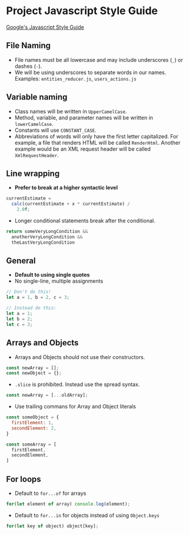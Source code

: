 # Project Javascript Style Guide
[Google's Javascript Style Guide](https://google.github.io/styleguide/jsguide.html)

## File Naming
- File names must be all lowercase and may include underscores (`_`) or dashes (`-`).
- We will be using underscores to separate words in our names.  
Examples: `entities_reducer.js`, `users_actions.js` 

## Variable naming
- Class names will be written in `UpperCamelCase`.
- Method, variable, and parameter names will be written in `lowerCamelCase`.
- Constants will use `CONSTANT_CASE`.
- Abbreviations of words will only have the first letter capitalized. For example, a file that renders HTML will be called `RenderHtml`. Another example would be an XML request header will be called `XmlRequestHeader`.

## Line wrapping
- **Prefer to break at a higher syntactic level**  
```javascript
currentEstimate =
  calc(currentEstimate + x * currentEstimate) /
    2.0f;
```
- Longer conditional statements break after the conditional.
```javascript
return someVeryLongCondition &&
  anotherVeryLongCondition &&
  theLastVeryLongCondition
```

## General 
- **Default to using single quotes**
- No single-line, multiple assignments
```javascript
// Don't do this!
let a = 1, b = 2, c = 3;

// Instead do this:
let a = 1;
let b = 2;
let c = 3;
```

## Arrays and Objects
- Arrays and Objects should not use their constructors.
```javascript
const newArray = [];
const newObject = {};
```

- `.slice` is prohibited. Instead use the spread syntax.
```javascript
const newArray = [...oldArray];
```
- Use trailing commans for Array and Object literals
```javascript
const someObject = {
  firstElement: 1,
  secondElement: 2,
}

const someArray = [
  firstElement,
  secondElement,
]
```

## For loops
- Default to `for...of` for arrays
```javascript
for(let element of array) console.log(element);
```
- Default to `for...in` for objects instead of using `Object.keys`
```javascript
for(let key of object) object[key];
```
